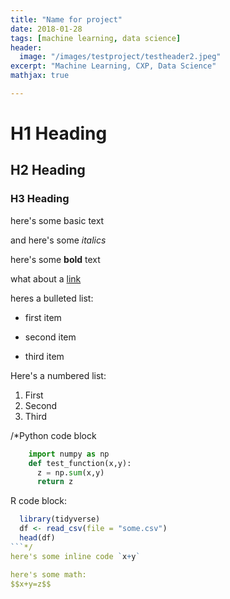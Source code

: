 ```yaml
---
title: "Name for project"
date: 2018-01-28
tags: [machine learning, data science]
header:
  image: "/images/testproject/testheader2.jpeg"
excerpt: "Machine Learning, CXP, Data Science"
mathjax: true

---
```


# H1 Heading

## H2 Heading

### H3 Heading

here's some basic text

and here's some *italics*

here's some **bold** text

what about a [link](https://github.com/garrettburt)


heres a bulleted list:
* first item
+ second item
- third item

Here's a numbered list:
1. First
2. Second
3. Third

/*Python code block
```python
    import numpy as np
    def test_function(x,y):
      z = np.sum(x,y)
      return z
```
R code block:
```r
  library(tidyverse)
  df <- read_csv(file = "some.csv")
  head(df)
```*/
here's some inline code `x+y`

here's some math:
$$x+y=z$$
